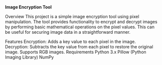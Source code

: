 **Image Encryption Tool**

Overview
This project is a simple image encryption tool using pixel manipulation. The tool provides functionality to encrypt and decrypt images by performing basic mathematical operations on the pixel values. This can be useful for securing image data in a straightforward manner.

Features
Encryption: Adds a key value to each pixel in the image.
Decryption: Subtracts the key value from each pixel to restore the original image.
Supports RGB images.
Requirements
Python 3.x
Pillow (Python Imaging Library)
NumPy

